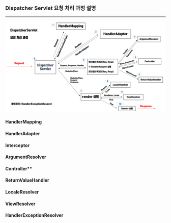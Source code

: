 ### Dispatcher Servlet 요청 처리 과정 설명

<hr>

![dispatcher-servlet-processing](img/DispatcherServlet-Processing.PNG)

#### HandlerMapping

#### HandlerAdapter

#### Interceptor

#### ArgumentResolver

#### Controller**

#### ReturnValueHandler

#### LocaleResolver

#### ViewResolver

#### HandlerExceptionResolver